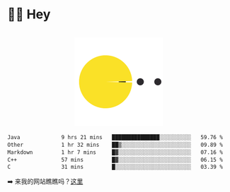 
# 👋🏻 Hey
<div align="center">
	<br>
	<img src="https://raw.githubusercontent.com/Aniket965/Aniket965/master/pacman.svg?sanitize=true" width="200" height="200">
	<br>
</div>

<!--START_SECTION:waka-->

```txt
Java             9 hrs 21 mins   ███████████████░░░░░░░░░░   59.76 %
Other            1 hr 32 mins    ██▒░░░░░░░░░░░░░░░░░░░░░░   09.89 %
Markdown         1 hr 7 mins     █▓░░░░░░░░░░░░░░░░░░░░░░░   07.16 %
C++              57 mins         █▓░░░░░░░░░░░░░░░░░░░░░░░   06.15 %
C                31 mins         █░░░░░░░░░░░░░░░░░░░░░░░░   03.39 %
```

<!--END_SECTION:waka-->

 ➡️  来我的网站瞧瞧吗？[这里](https://www.shaolongfei.com)
